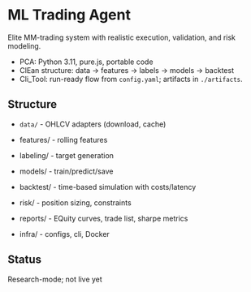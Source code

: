 # ML Trading Agent

Elite MM-trading system with realistic execution, validation, and risk modeling.

- PCA: Python 3.11, pure.js, portable code
- ClEan structure: data -> features -> labels -> models -> backtest
- Cli_Tool: run-ready flow from `config.yaml`; artifacts in `./artifacts`.

## Structure

- `data/` - OHLCV adapters (download, cache)
- features/ - rolling features
- labeling/ - target generation
- models/ - train/predict/save
- backtest/ - time-based simulation with costs/latency
- risk/ - position sizing, constraints
- reports/ - EQuity curves, trade list, sharpe metrics

- infra/ - configs, cli, Docker
## Status
Research-mode; not live yet